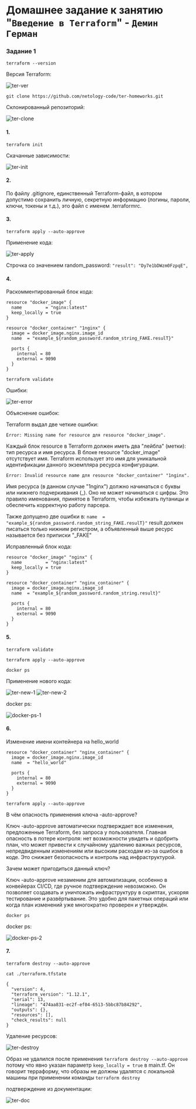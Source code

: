 # Домашнее задание к занятию "`Введение в Terraform`" - `Демин Герман`

### Задание 1

`terraform --version`

Версия Terraform:

![ter-ver](/img/ter-ver.png)

`git clone https://github.com/netology-code/ter-homeworks.git`

Склонированный репозиторий:

![ter-clone](/img/ter-clone.png)

#### 1.

`terraform init`

Скачанные зависимости:

![ter-init](/img/ter-init.png)

#### 2.

По файлу .gitignore, единственный Terraform-файл, в котором допустимо сохранить личную, секретную информацию (логины, пароли, ключи, токены и т.д.), это файл с именем .terraformrc.

#### 3.

`terraform apply --auto-approve`

Применение кода:

![ter-apply](/img/ter-apply.png)

Строчка со значением random_password:
`"result": "Dy7e1bDWzm0FzpqE",`

#### 4.

Раскомментированный блок кода:

```
resource "docker_image" {
  name         = "nginx:latest"
  keep_locally = true
}

resource "docker_container" "1nginx" {
  image = docker_image.nginx.image_id
  name  = "example_${random_password.random_string_FAKE.resulT}"

  ports {
    internal = 80
    external = 9090
  }
}
```

`terraform validate`

Ошибки:

![ter-error](/img/ter-error.png)

Объяснение ошибок:

Terraform выдал две четкие ошибки:

`Error: Missing name for resource для resource "docker_image".`

Каждый блок resource в Terraform должен иметь два "лейбла" (метки): тип ресурса и имя ресурса. В блоке resource "docker_image" отсутствует имя. Terraform использует это имя для уникальной идентификации данного экземпляра ресурса конфигурации.

`Error: Invalid resource name для resource "docker_container" "1nginx".`

Имя ресурса (в данном случае "1nginx") должно начинаться с буквы или нижнего подчеркивания (_). Оно не может начинаться с цифры. Это правило именования, принятое в Terraform, чтобы избежать путаницы и обеспечить корректную работу парсера.

Также допущено две ошибки в:
`name  = "example_${random_password.random_string_FAKE.resulT}"`
result должен писаться только нижним регистром, а объявленный выше ресурс называется без приписки "_FAKE"

Исправленный блок кода:
```
resource "docker_image" "nginx" {
  name         = "nginx:latest"
  keep_locally = true
}

resource "docker_container" "nginx_container" {
  image = docker_image.nginx.image_id
  name  = "example_${random_password.random_string.result}"

  ports {
    internal = 80
    external = 9090
  }
}
```

#### 5.

`terraform validate`

`terraform apply --auto-approve`

`docker ps`

Применение нового кода:

![ter-new-1](/img/ter-new-1.png)
![ter-new-2](/img/ter-new-2.png)

docker ps:

![docker-ps-1](/img/docker-ps-1.png)

#### 6.

Изменение имени контейнера на hello_world

```
resource "docker_container" "nginx_container" {
  image = docker_image.nginx.image_id
  name  = "hello_world"

  ports {
    internal = 80
    external = 9090
  }
}
```

`terraform apply --auto-approve`

В чём опасность применения ключа -auto-approve?

Ключ -auto-approve автоматически подтверждает все изменения, предложенные Terraform, без запроса у пользователя. Главная опасность в потере контроля: нет возможности увидеть и одобрить план, что может привести к случайному удалению важных ресурсов, непредвиденным изменениям или высоким расходам из-за ошибок в коде. Это снижает безопасность и контроль над инфраструктурой.

Зачем может пригодиться данный ключ?

Ключ -auto-approve незаменим для автоматизации, особенно в конвейерах CI/CD, где ручное подтверждение невозможно. Он позволяет создавать и уничтожать инфраструктуру в скриптах, ускоряя тестирование и развёртывание. Это удобно для пакетных операций или когда план изменений уже многократно проверен и утверждён.

`docker ps`

docker ps:

![docker-ps-2](/img/docker-ps-2.png)

#### 7.

`terraform destroy --auto-approve`

`cat ./terraform.tfstate`

```
{
  "version": 4,
  "terraform_version": "1.12.1",
  "serial": 13,
  "lineage": "474aa831-ec2f-ef04-6513-5bbc87b84292",
  "outputs": {},
  "resources": [],
  "check_results": null
}
```

Удаление ресурсов:

![ter-destroy](/img/ter-destroy.png)

Образ не удалился после применения 
`terraform destroy --auto-approve`
потому что явно указан параметр
`keep_locally = true`
в main.tf. Он говорит терраформу, что образы не должны удалятся с локальной машины при применении команды
`terraform destroy`

подтверждение из документации:

![ter-doc](/img/ter-doc.png)

